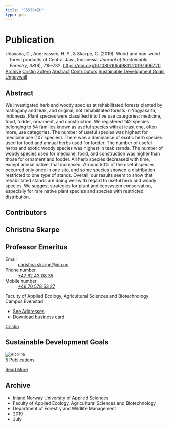 ```yaml
---
title: "S55394ZH"
type: pub
---
```

<h1>Publication</h1>
<article id="csl-bib-container-S55394ZH" class="csl-bib-container">
  <div class="csl-bib-body" style="line-height: 1.35; padding-left: 1em; text-indent:-1em;">
  <div class="csl-entry">Udayana, C., Andreassen, H. P., &amp; Skarpe, C. (2019). Wood and non-wood forest products of Central Java, Indonesia. <i>Journal of Sustainable Forestry</i>, <i>38</i>(8), 715&#x2013;732. <a href="https://doi.org/10.1080/10549811.2019.1606720">https://doi.org/10.1080/10549811.2019.1606720</a></div>
</div>
  <div class="csl-bib-buttons">
    <a href="#taxonomy-article-S55394ZH" class="csl-bib-button">Archive</a>
    <a href="https://app.cristin.no/results/show.jsf?id=1709231" alt="Cristin URL" class="csl-bib-button">Cristin</a>
    <a href="http://zotero.org/groups/5402882/items/S55394ZH" alt="Zotero URL" class="csl-bib-button">Zotero</a>
    <a href="#abstract-article-S55394ZH" class="csl-bib-button">Abstract</a>
    <a href="#contributors-article-S55394ZH" class="csl-bib-button">Contributors</a>
    <a href="#sdg-article-S55394ZH" class="csl-bib-button">Sustainable Development Goals</a>
    <a href="https://www.tandfonline.com/doi/pdf/10.1080/10549811.2019.1606720?needAccess=true" class="csl-bib-button">Unpaywall</a>
  </div>
  <div id="csl-bib-meta-container-S55394ZH"></div>
</article>
<div id="csl-bib-meta-S55394ZH" class="csl-bib-meta">
  <article id="abstract-article-S55394ZH" class="abstract-article">
    <h1>Abstract</h1>
    We investigated herb and woody species at rehabilitated forests planted by mahogany and teak, and original, not rehabilitated forests in Yogyakarta, Indonesia. Plant species were classified into five use categories: medicine, food, fodder, ornament, and construction. We registered 142 species belonging to 54 families known as useful species with at least one, often more, use categories. The number of useful species was highest for medicine use (107 species). There was a dominance of exotic herb species used for food and annual herbs used for fodder. The number of useful herbs and exotic woody species was highest in teak stands. The number of woody species used for medicine, food, and construction was higher than those for ornament and fodder. All herb species decreased with time, except annual native, that increased. Around 50% of the useful species occurred only once in one site, and some species showed a distribution restricted to one type of stands. Overall, our results seem to show that rehabilitated stands are doing well with regard to useful herb and woody species. We suggest strategies for plant and ecosystem conservation, especially for rare native plant species and species with restricted distribution.
  </article>
  <article id="contributors-article-S55394ZH" class="contributors-article">
    <h1>Contributors</h1>
    <div class="personas"> <div class="vrtx-hinn-person-card"> <div class="photo"> <i class="lar la-user-circle missing-person"></i> </div> <div class="info"> <hgroup><h1>Christina Skarpe</h1> <h2>Professor Emeritus</h2> </hgroup><dl> <dt>Email</dt> <dd> <a href="mailto:christina.skarpe@inn.no">christina.skarpe@inn.no</a> </dd> <dt>Phone number</dt> <dd><a href="tel:+4762430835"> +47 62 43 08 35 </a></dd> <dt>Mobile number</dt> <dd><a href="tel:+46705785327"> +46 70 578 53 27 </a></dd> </dl> <p> Faculty of Applied Ecology, Agricultural Sciences and Biotechnology<br> Campus Evenstad </p> <ul class="vrtx-hinn-links"> <li><a href="https://www.inn.no/english/find-an-employee/christina-skarpe.html#vrtx-hinn-addresses">See Addresses</a></li> <li><a href="https://www.inn.no/english/find-an-employee/christina-skarpe.html?vrtx=vcf">Download business card</a></li> </ul> </div> </div> <a href="https://app.cristin.no/persons/show.jsf?id=328270" alt="Cristin URL" class="personas-cristin">Cristin</a> </div>
  </article>
  <article id="sdg-article-S55394ZH" class="sdg-article">
    <h1>Sustainable Development Goals</h1>
    <div class="sdg-container"><div id="sdg15" class="sdg"> <img src="{{< params subfolder >}}images/sdg/sdg15_en.png" class="image" alt="SDG 15"> <div class="sdg-overlay"> <a href="{{< params subfolder >}}en/archive/?sdg=15#archive" class="sdg-publication-count"><span>5</span> Publications</a> <p><a href="https://sdgs.un.org/goals/goal15" class="sdg-read-more">Read More</a></p> </div> </div></div>
  </article>
  <article id="taxonomy-article-S55394ZH" class="taxonomy-article">
    <h1>Archive</h1>
    <ul>
      <li>Inland Norway University of Applied Sciences</li>
      <li>Faculty of Applied Ecology, Agricultural Sciences and Biotechnology</li>
      <li>Department of Forestry and Wildlife Management</li>
      <li>2019</li>
      <li>July</li>
    </ul>
  </article>
</div>
